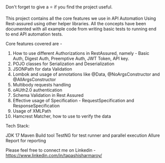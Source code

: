 Don't forget to give a ⭐ if you find the project useful.

This project contains all the core features we use in API Automation Using Rest-assured using other helper libraries. All the concepts have been documented with all example code from writing basic tests to running end to end API automation tests.

Core features covered are -
1. How to use different Authorizations in RestAssured, namely - Basic Auth, Digest Auth, Preemptive Auth, JWT Token, API key.
2. POJO classes for Serialization and Deserialization
3. JSONPath for data Validation
4. Lombok and usage of annotations like @Data, @NoArgsConstructor and @AllArgsConstructor
5. Multibody requests handling
6. oAUth2.0 authentication
7. Schema Validation in Rest Assured
8. Effective usage of Specification - RequestSpecification and ResponseSpecification
9. Usage of XMLPath
10. Hamcrest Matcher, how to use to verify the data
   

Tech Stack:

JDK 17
Maven Build tool
TestNG for test runner and parallel execution
Allure Report for reporting

Please feel free to connect me on Linkedin - https://www.linkedin.com/in/tapashisharmaroy/

